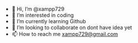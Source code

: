 - 👋 Hi, I’m @xampp729
- 👀 I’m interested in coding
- 🌱 I’m currently learning Github
- 💞️ I’m looking to collaborate on dont have idea yet
- 📫 How to reach me xampp729@gmail.com

<!---
xampp729/xampp729 is a ✨ special ✨ repository because its `README.md` (this file) appears on your GitHub profile.
You can click the Preview link to take a look at your changes.
--->
